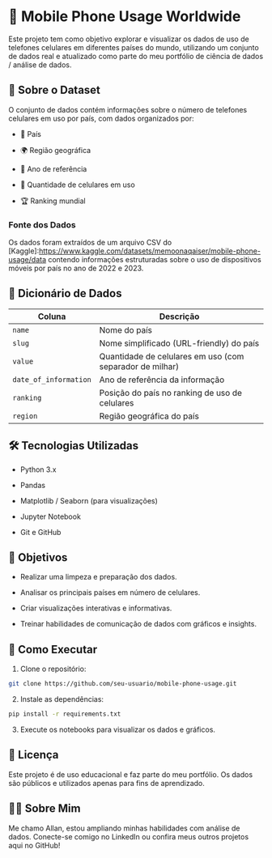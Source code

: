 # 📱 Mobile Phone Usage Worldwide
Este projeto tem como objetivo explorar e visualizar os dados de uso de telefones celulares em diferentes países do mundo, utilizando um conjunto de dados real e atualizado como parte do meu portfólio de ciência de dados / análise de dados.

## 📂 Sobre o Dataset
O conjunto de dados contém informações sobre o número de telefones celulares em uso por país, com dados organizados por:

- 📌 País

- 🌍 Região geográfica

- 📆 Ano de referência

- 🔢 Quantidade de celulares em uso

- 🏆 Ranking mundial

### Fonte dos Dados
Os dados foram extraídos de um arquivo CSV do [Kaggle]:https://www.kaggle.com/datasets/memoonaqaiser/mobile-phone-usage/data contendo informações estruturadas sobre o uso de dispositivos móveis por país no ano de 2022 e 2023.

## 🧩 Dicionário de Dados
| Coluna                | Descrição                                                |
| --------------------- | -------------------------------------------------------- |
| `name`                | Nome do país                                             |
| `slug`                | Nome simplificado (URL-friendly) do país                 |
| `value`               | Quantidade de celulares em uso (com separador de milhar) |
| `date_of_information` | Ano de referência da informação                          |
| `ranking`             | Posição do país no ranking de uso de celulares           |
| `region`              | Região geográfica do país                                |


## 🛠 Tecnologias Utilizadas
- Python 3.x

- Pandas

- Matplotlib / Seaborn (para visualizações)

- Jupyter Notebook

- Git e GitHub

## 🎯 Objetivos
- Realizar uma limpeza e preparação dos dados.

- Analisar os principais países em número de celulares.

- Criar visualizações interativas e informativas.

- Treinar habilidades de comunicação de dados com gráficos e insights.

## 🚀 Como Executar
1. Clone o repositório:
```bash
git clone https://github.com/seu-usuario/mobile-phone-usage.git
```
2. Instale as dependências:
```bash
pip install -r requirements.txt
```
3. Execute os notebooks para visualizar os dados e gráficos.

## 📎 Licença
Este projeto é de uso educacional e faz parte do meu portfólio. Os dados são públicos e utilizados apenas para fins de aprendizado.

## 🙋‍♂️ Sobre Mim
Me chamo Allan, estou ampliando minhas habilidades com análise de dados. Conecte-se comigo no LinkedIn ou confira meus outros projetos aqui no GitHub!
